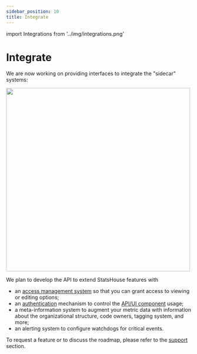 ```yaml
---
sidebar_position: 10
title: Integrate
---
```


import Integrations from '../img/integrations.png'

# Integrate

We are now working on providing interfaces to integrate the "sidecar" systems:

<img src={Integrations} width="500"/>

We plan to develop the API to extend StatsHouse features with
* an [access management system](manage-budgets.md#manage-access-for-namespaces) so that you can grant access to viewing or editing options;
* an [authentication](install.md#authentication) mechanism to control the [API/UI component](install.md#apiui) usage;
* a meta-information system to augment your metric data with information about the organizational structure, code
  owners, tagging system, and more;
* an alerting system to configure watchdogs for critical events.

To request a feature or to discuss the roadmap, please refer to the [support](../support.md) section.

